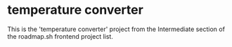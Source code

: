 # temperature converter

This is the 'temperature converter' project from the Intermediate section of the roadmap.sh frontend project list.
